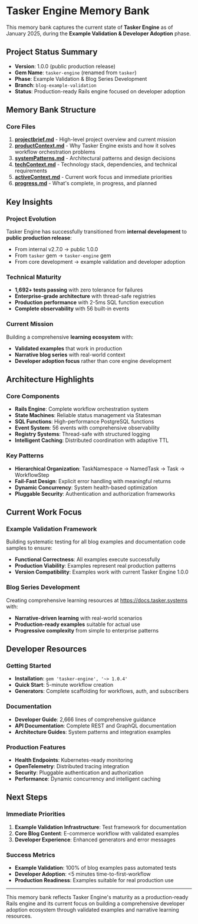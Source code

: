# Tasker Engine Memory Bank

This memory bank captures the current state of **Tasker Engine** as of January 2025, during the **Example Validation & Developer Adoption** phase.

## Project Status Summary
- **Version**: 1.0.0 (public production release)
- **Gem Name**: `tasker-engine` (renamed from `tasker`)
- **Phase**: Example Validation & Blog Series Development
- **Branch**: `blog-example-validation`
- **Status**: Production-ready Rails engine focused on developer adoption

## Memory Bank Structure

### Core Files
1. **[projectbrief.md](projectbrief.md)** - High-level project overview and current mission
2. **[productContext.md](productContext.md)** - Why Tasker Engine exists and how it solves workflow orchestration problems
3. **[systemPatterns.md](systemPatterns.md)** - Architectural patterns and design decisions
4. **[techContext.md](techContext.md)** - Technology stack, dependencies, and technical requirements
5. **[activeContext.md](activeContext.md)** - Current work focus and immediate priorities
6. **[progress.md](progress.md)** - What's complete, in progress, and planned

## Key Insights

### Project Evolution
Tasker Engine has successfully transitioned from **internal development** to **public production release**:
- From internal v2.7.0 → public 1.0.0
- From `tasker` gem → `tasker-engine` gem
- From core development → example validation and developer adoption

### Technical Maturity
- **1,692+ tests passing** with zero tolerance for failures
- **Enterprise-grade architecture** with thread-safe registries
- **Production performance** with 2-5ms SQL function execution
- **Complete observability** with 56 built-in events

### Current Mission
Building a comprehensive **learning ecosystem** with:
- **Validated examples** that work in production
- **Narrative blog series** with real-world context
- **Developer adoption focus** rather than core engine development

## Architecture Highlights

### Core Components
- **Rails Engine**: Complete workflow orchestration system
- **State Machines**: Reliable status management via Statesman
- **SQL Functions**: High-performance PostgreSQL functions
- **Event System**: 56 events with comprehensive observability
- **Registry Systems**: Thread-safe with structured logging
- **Intelligent Caching**: Distributed coordination with adaptive TTL

### Key Patterns
- **Hierarchical Organization**: TaskNamespace → NamedTask → Task → WorkflowStep
- **Fail-Fast Design**: Explicit error handling with meaningful returns
- **Dynamic Concurrency**: System health-based optimization
- **Pluggable Security**: Authentication and authorization frameworks

## Current Work Focus

### Example Validation Framework
Building systematic testing for all blog examples and documentation code samples to ensure:
- **Functional Correctness**: All examples execute successfully
- **Production Viability**: Examples represent real production patterns
- **Version Compatibility**: Examples work with current Tasker Engine 1.0.0

### Blog Series Development
Creating comprehensive learning resources at https://docs.tasker.systems with:
- **Narrative-driven learning** with real-world scenarios
- **Production-ready examples** suitable for actual use
- **Progressive complexity** from simple to enterprise patterns

## Developer Resources

### Getting Started
- **Installation**: `gem 'tasker-engine', '~> 1.0.4'`
- **Quick Start**: 5-minute workflow creation
- **Generators**: Complete scaffolding for workflows, auth, and subscribers

### Documentation
- **Developer Guide**: 2,666 lines of comprehensive guidance
- **API Documentation**: Complete REST and GraphQL documentation
- **Architecture Guides**: System patterns and integration examples

### Production Features
- **Health Endpoints**: Kubernetes-ready monitoring
- **OpenTelemetry**: Distributed tracing integration
- **Security**: Pluggable authentication and authorization
- **Performance**: Dynamic concurrency and intelligent caching

## Next Steps

### Immediate Priorities
1. **Example Validation Infrastructure**: Test framework for documentation
2. **Core Blog Content**: E-commerce workflow with validated examples
3. **Developer Experience**: Enhanced generators and error messages

### Success Metrics
- **Example Validation**: 100% of blog examples pass automated tests
- **Developer Adoption**: <5 minutes time-to-first-workflow
- **Production Readiness**: Examples suitable for real production use

---

This memory bank reflects Tasker Engine's maturity as a production-ready Rails engine and its current focus on building a comprehensive developer adoption ecosystem through validated examples and narrative learning resources.

